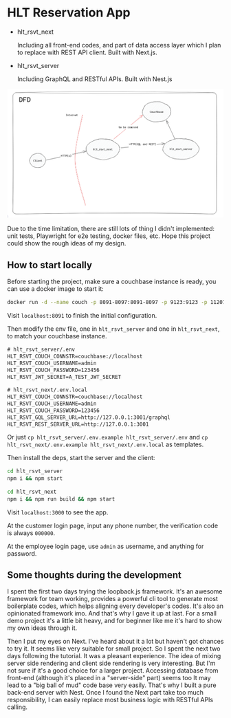 # HLT Reservation App

 - hlt_rsvt_next
 
    Including all front-end codes, and part of data access layer which I plan to replace with REST API client. Built with Next.js.

 - hlt_rsvt_server

    Including GraphQL and RESTful APIs. Built with Nest.js


![data flow diagram](img/hlt_dfd.png)

Due to the time limitation, there are still lots of thing I didn't implemented: unit tests, Playwright for e2e testing, docker files, etc. Hope this project could show the rough ideas of my design.

## How to start locally

Before starting the project, make sure a couchbase instance is ready, you can use a docker image to start it:

```bash
docker run -d --name couch -p 8091-8097:8091-8097 -p 9123:9123 -p 11207:11207 -p 11210:11210 -p 11280:11280 -p 18091-18097:18091-18097 couchbase
```

Visit `localhost:8091` to finish the initial configuration.

Then modify the env file, one in `hlt_rsvt_server` and one in `hlt_rsvt_next`, to match your couchbase instance.

```
# hlt_rsvt_server/.env
HLT_RSVT_COUCH_CONNSTR=couchbase://localhost
HLT_RSVT_COUCH_USERNAME=admin
HLT_RSVT_COUCH_PASSWORD=123456
HLT_RSVT_JWT_SECRET=A_TEST_JWT_SECRET
```

```
# hlt_rsvt_next/.env.local
HLT_RSVT_COUCH_CONNSTR=couchbase://localhost
HLT_RSVT_COUCH_USERNAME=admin
HLT_RSVT_COUCH_PASSWORD=123456
HLT_RSVT_GQL_SERVER_URL=http://127.0.0.1:3001/graphql
HLT_RSVT_REST_SERVER_URL=http://127.0.0.1:3001
```

Or just `cp hlt_rsvt_server/.env.example hlt_rsvt_server/.env` and `cp hlt_rsvt_next/.env.example hlt_rsvt_next/.env.local` as templates.

Then install the deps, start the server and the client:

```bash
cd hlt_rsvt_server
npm i && npm start
```

```bash
cd hlt_rsvt_next
npm i && npm run build && npm start
```

Visit `localhost:3000` to see the app.

At the customer login page, input any phone number, the verification code is always `000000`.

At the employee login page, use `admin` as username, and anything for password.


## Some thoughts during the development

I spent the first two days trying the loopback.js framework. It's an awesome framework for team working, provides a powerful cli tool to generate most boilerplate codes, which helps aligning every developer's codes. It's also an opinionated framework imo. And that's why I gave it up at last. For a small demo project it's a little bit heavy, and for beginner like me it's hard to show my own ideas through it.

Then I put my eyes on Next. I've heard about it a lot but haven't got chances to try it. It seems like very suitable for small project. So I spent the next two days following the tutorial. It was a pleasant experience. The idea of mixing server side rendering and client side rendering is very interesting. But I'm not sure if it's a good choice for a larger project. Accessing database from front-end (although it's placed in a "server-side" part) seems too It may lead to a "big ball of mud" code base very easily. That's why I built a pure back-end server with Nest. Once I found the Next part take too much responsibility, I can easily replace most business logic with RESTful APIs calling.